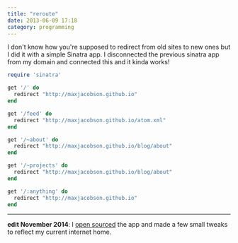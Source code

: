 ```yaml
---
title: "reroute"
date: 2013-06-09 17:18
category: programming
---
```


I don't know how you're supposed to redirect from old sites to new ones but I
did it with a simple Sinatra app. I disconnected the previous sinatra app from
my domain and connected this and it kinda works!

```ruby
require 'sinatra'

get '/' do
  redirect "http://maxjacobson.github.io"
end

get '/feed' do
  redirect "http://maxjacobson.github.io/atom.xml"
end

get '/~about' do
  redirect "http://maxjacobson.github.io/blog/about"
end

get '/~projects' do
  redirect "http://maxjacobson.github.io/blog/about"
end

get '/:anything' do
  redirect "http://maxjacobson.github.io"
end
```

* * *

**edit November 2014**: I [open sourced][] the app and made a few small tweaks
to reflect my current internet home.

[open sourced]: https://github.com/maxjacobson/maxjacobson.net
